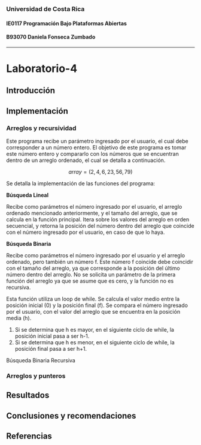 ### Universidad de Costa Rica
#### IE0117 Programación Bajo Plataformas Abiertas
#### B93070 Daniela Fonseca Zumbado
---
# Laboratorio-4

## Introducción
## Implementación
### Arreglos y recursividad
Este programa recibe un parámetro ingresado por el usuario, el cual debe corresponder a un número entero. El objetivo de este programa es tomar este número entero y compararlo con los números que se encuentran dentro de un arreglo ordenado, el cual se detalla a continuación.

$$array = (2, 4, 6, 23, 56, 79)$$

Se detalla la implementación de las funciones del programa:

**Búsqueda Lineal**

Recibe como parámetros el número ingresado por el usuario, el arreglo ordenado mencionado anteriormente, y el tamaño del arreglo, que se calcula en la función principal. Itera sobre los valores del arreglo en orden secuencial, y retorna la posición del número dentro del arreglo que coincide con el número ingresado por el usuario, en caso de que lo haya.

**Búsqueda Binaria**

Recibe como parámetros el número ingresado por el usuario y el arreglo ordenado, pero también un número f. Este número f coincide debe coincidir con el tamaño del arreglo, ya que corresponde a la posición del último número dentro del arreglo. No se solicita un parámetro de la primera función del arreglo ya que se asume que es cero, y la función no es recursiva.

Esta función utiliza un loop de while. Se calcula el valor medio entre la posición inicial (0) y la posición final (f). Se compara el número ingresado por el usuario, con el valor del arreglo que se encuentra en la posición media (h).

1. Si se determina que h es mayor, en el siguiente ciclo de while, la posición inicial pasa a ser h-1.
2. Si se determina que h es menor, en el siguiente ciclo de while, la posición final pasa a ser h+1.

Búsqueda Binaria Recursiva

### Arreglos y punteros

## Resultados
## Conclusiones y recomendaciones
## Referencias
